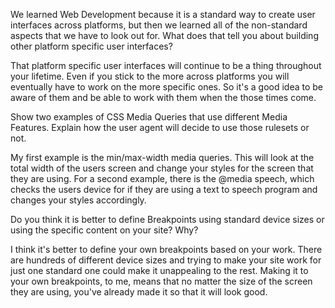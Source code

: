We learned Web Development because it is a standard way to create user interfaces across platforms, but then we learned all of the non-standard aspects that we have to look out for. What does that tell you about building other platform specific user interfaces?

That platform specific user interfaces will continue to be a thing throughout your lifetime. Even if you stick to the more across platforms you will eventually have to work on the more specific ones. So it's a good idea to be aware of them and be able to work with them when the those times come.

Show two examples of CSS Media Queries that use different Media Features. Explain how the user agent will decide to use those rulesets or not.

My first example is the min/max-width media queries. This will look at the total width of the users screen and change your styles for the screen that they are using. For a second example, there is the @media speech, which checks the users device for if they are using a text to speech program and changes your styles accordingly.

Do you think it is better to define Breakpoints using standard device sizes or using the specific content on your site? Why?

I think it's better to define your own breakpoints based on your work. There are hundreds of different device sizes and trying to make your site work for just one standard one could make it unappealing to the rest. Making it to your own breakpoints, to me, means that no matter the size of the screen they are using, you've already made it so that it will look good.
